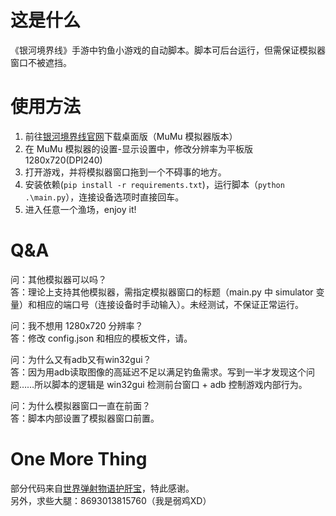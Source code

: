 # 这是什么
《银河境界线》手游中钓鱼小游戏的自动脚本。脚本可后台运行，但需保证模拟器窗口不被遮挡。

# 使用方法
1. 前往[银河境界线官网](https://www.galaxy-fantasy.com/main)下载桌面版（MuMu 模拟器版本）
2. 在 MuMu 模拟器的设置-显示设置中，修改分辨率为平板版1280x720(DPI240)
3. 打开游戏，并将模拟器窗口拖到一个不碍事的地方。
4. 安装依赖(`pip install -r requirements.txt`)，运行脚本（`python .\main.py`），连接设备选项时直接回车。
5. 进入任意一个渔场，enjoy it!

# Q&A
问：其他模拟器可以吗？  
答：理论上支持其他模拟器，需指定模拟器窗口的标题（main.py 中 simulator 变量）和相应的端口号（连接设备时手动输入）。未经测试，不保证正常运行。  

问：我不想用 1280x720 分辨率？  
答：修改 config.json 和相应的模板文件，请。  

问：为什么又有adb又有win32gui？  
答：因为用adb读取图像的高延迟不足以满足钓鱼需求。写到一半才发现这个问题……所以脚本的逻辑是 win32gui 检测前台窗口 + adb 控制游戏内部行为。  

问：为什么模拟器窗口一直在前面？  
答：脚本内部设置了模拟器窗口前置。  

# One More Thing
部分代码来自[世界弹射物语护肝宝](https://github.com/AshenOneYe/WFHelper)，特此感谢。  
另外，求些大腿：8693013815760（我是弱鸡XD）
